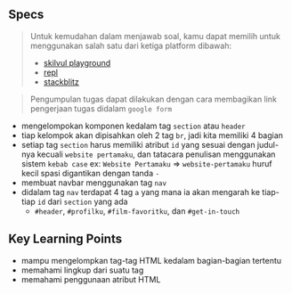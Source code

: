 ## Specs
> Untuk kemudahan dalam menjawab soal, kamu dapat memilih untuk menggunakan salah satu dari ketiga platform dibawah:
> - [skilvul playground](https://skilvul.com/paths/coding-di-skilvul-playground)
> - [repl](https://replit.com/)
> - [stackblitz](https://stackblitz.com/)

> Pengumpulan tugas dapat dilakukan dengan cara membagikan link pengerjaan tugas didalam `google form`

- mengelompokan komponen kedalam tag `section` atau `header`
- tiap kelompok akan dipisahkan oleh 2 tag `br`, jadi kita memiliki 4 bagian
- setiap tag `section` harus memiliki atribut `id` yang sesuai dengan judul-nya kecuali `website pertamaku`, dan tatacara penulisan menggunakan sistem `kebab case` ex: `Website Pertamaku` ⇒ `website-pertamaku` huruf kecil spasi digantikan dengan tanda `-`
- membuat navbar menggunakan tag `nav`
- didalam tag `nav` terdapat 4 tag `a` yang mana ia akan mengarah ke tiap-tiap `id` dari `section` yang ada
    - `#header`, `#profilku`, `#film-favoritku`, dan `#get-in-touch`

## Key Learning Points
- mampu mengelompkan tag-tag HTML kedalam bagian-bagian tertentu
- memahami lingkup dari suatu tag
- memahami penggunaan atribut HTML